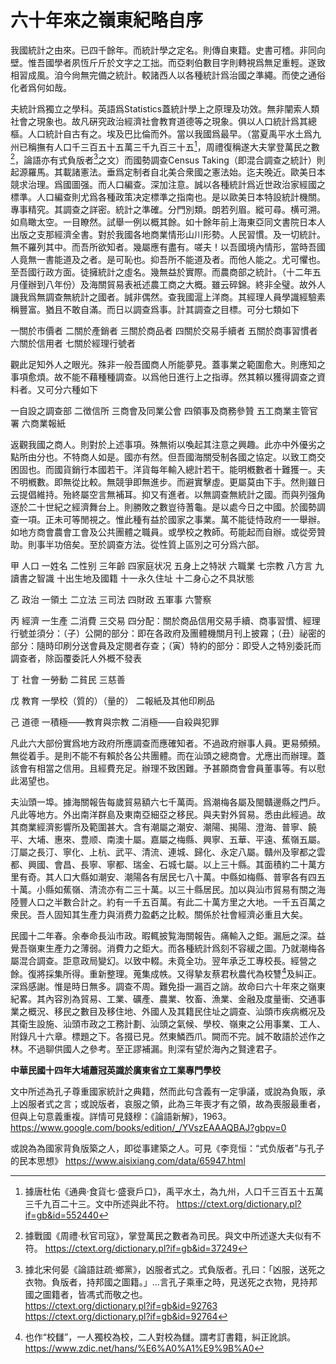 # 六十年來之嶺東紀略自序

我國統計之由來。已四千餘年。而統計學之定名。則傳自東籍。史書可稽。非同向壁。惟吾國學者夙恆斤斤於文字之工拙。而亞剌伯數目字則轉視爲無足重輕。遂致相習成風。洎今尙無完備之統計。較諸西人以各種統計爲治國之準繩。而使之通俗化者爲何如哉。

夫統計爲獨立之學科。英語爲Statistics蓋統計學上之原理及功效。無非闡索人類社會之現象也。故凡硏究政治經濟社會教育道德等之現象。俱以人口統計爲其總樞。人口統計自古有之。埃及巴比倫而外。當以我國爲最早。（當夏禹平水土爲九州已稱撫有人口千三百五十五萬三千九百三十五[^1]，周禮復稱遂大夫掌登萬民之數[^2]，論語亦有式負版者[^3]之文）而國勢調查Census Taking（即混合調查之統計）則起源羅馬。其載諸憲法。垂爲定制者自北美合衆國之憲法始。迄夫晚近。歐美日本競求治理。爲國圖强。而人口編查。深加注意。誠以各種統計爲近世政治家經國之標準。人口編查則尤爲各種政策决定標準之指南也。是以歐美日本特設統計機關。專事精究。其調查之詳密。統計之準確。分門別類。朗若列眉。縱可尋。横可溯。如鳥瞰太空。一目瞭然。試舉一例以概其餘。如十餘年前上海東亞同文書院日本人出版之支那經濟全書。對於我國各地商業情形山川形勢。人民習慣。及一切統計。無不羅列其中。而吾所欲知者。幾屬應有盡有。嗟夫！以吾國境內情形，當時吾國人竟無一書能道及之者。是可恥也。抑吾所不能道及者。而他人能之。尤可懼也。至吾國行政方面。徒擁統計之虛名。幾無益於實際。而農商部之統計。（十二年五月僅辦到八年份）及海關貿易表衹述農工商之大概。雖云碎錦。終非全璧。故外人譏我爲無調查無統計之國者。誠非偶然。查我國滬上洋商。其經理人員學識經驗素稱豐富。猶且不敢自滿。而日以調查爲事。計其調查之目標。可分七類如下

一關於市價者 二關於產銷者 三關於商品者 四關於交易手續者 五關於商事習慣者 六關於信用者 七關於經理行號者

觀此足知外人之眼光。殊非一般吾國商人所能夢見。蓋事業之範圍愈大。則應知之事項愈煩。故不能不藉種種調查。以爲他日進行上之指導。然其頼以獲得調查之資料者。又可分六種如下

一自設之調查部 二徴信所 三商會及同業公會 四領事及商務參贊 五工商業主管官署 六商業報紙

返觀我國之商人。則對於上述事項。殊無術以喚起其注意之興趣。此亦中外優劣之點所由分也。不特商人如是。國亦有然。但吾國海關受制各國之協定。以致工商交困固也。而國貨銷行本國若干。洋貨每年輸入總計若干。能明槪數者十難獲一。夫不明槪數。即無從比較。無競爭即無進步。而避實擊虛。更屬莫由下手。然則雖日云提倡維持。殆終屬空言無補耳。抑又有進者。以無調查無統計之國。而與列强角逐於二十世紀之經濟舞台上。則勝敗之數豈待蓍龜。是以處今日之中國。於國勢調查一項。正未可等閒視之。惟此種有益於國家之事業。萬不能徒恃政府一一舉辦。如地方商會農會工會及公共團體之職員。或學校之教師。苟能起而自辦。或從旁贊助。則事半功倍矣。至於調查方法。從性質上區別之可分爲六部。

甲 人口 一姓名 二性别 三年齡 四家庭状况 五身上之特狀 六職業 七宗教 八方言 九讀書之智識 十出生地及國籍 十一永久住址 十二身心之不具狀態

乙 政治 一領土 二立法 三司法 四財政 五軍事 六警察

丙 經濟 一生產 二消費 三交易 四分配：關於商品信用交易手續、商事習慣、經理行號並須分：（子）公開的部分：即在各政府及團體機關月刊上披霧；（丑）祕密的部分：隨時印刷分送會員及定閱者存查；（寅）特約的部分：即受人之特別委託而調查者，除函覆委託人外概不發表

丁 社會 一勞動 二貧民 三慈善

戊 教育 一學校（質的）（量的） 二報紙及其他印刷品

己 道德 一積極——教育與宗教 二消極——自殺與犯罪

凡此六大部份實爲地方政府所應調查而應確知者。不過政府辦事人員。更易頻頻。無從着手。是則不能不有賴於各公共團體。而在汕頭之總商會。尤應出而辦理。蓋該會有相當之信用。且經費充足。辦理不致困難。予甚願商會會員董事等。有以慰此渴望也。

夫汕頭一埠。據海關報告每歲貿易額六七千萬両。爲潮梅各屬及閩贛邊縣之門戶。凡此等地方。外出南洋群島及東南亞細亞之移民。與夫對外貿易。悉由此經過。故其商業經濟影響所及範圍甚大。含有潮屬之潮安、潮陽、揭陽、澄海、普寧、饒平、大埔、惠來、豊顺、南澳十屬。嘉屬之梅縣、興寧、五華、平遠、蕉嶺五屬。汀屬之長汀、寧化、上杭、武平、清流、連城、歸化、永定八屬。贛州及寧都之雲都、興國、會昌、長寧、寧都、瑞金、石城七屬。以上三十縣。其面積約二十萬方里有奇。其人口大縣如潮安、潮陽各有居民七八十萬。中縣如梅縣、普寧各有四五十萬。小縣如蕉嶺、清流亦有二三十萬。以三十縣居民。加以與汕市貿易有關之海陸豐人口之半數合計之。約有一千五百萬。有此二十萬方里之大地。一千五百萬之衆民。吾人固知其生產力與消费力盈虧之比較。關係於社會經濟必重且大矣。

民國十二年春。余奉命長汕市政。暇輒披覧海關報告。痛輸入之鉅。漏巵之深。益覺吾嶺東生產力之薄弱。消費力之鉅大。而各種統計爲刻不容緩之圖。乃就潮梅各屬混合調查。詎意政局變幻。以致中輟。未竟全功。翌年承乏工專校長。經營之餘。復將採集所得。重新整理。蒐集成帙。又得摯友蔡君秋農代為校讐[^4]及糾正。深爲感謝。惟是時日無多。調查不周。難免掛一漏百之誚。故命曰六十年來之嶺東紀畧。其內容別為貿易、工業、礦產、農業、牧畜、漁業、金融及度量衝、交通事業之概況、移民之數目及移住地、外國人及其籍民住址之調查、汕頭市疾病槪况及其衛生設施、汕頭市政之工務計劃、汕頭之氣候、學校、嶺東之公用事業、工人、附錄凡十六章。標題之下。各掇已見。然東鱗西爪。闕而不完。誠不敢語於述作之林。不過聊供國人之參考。至正謬補漏。則深有望於海內之賢達君子。

**中華民國十四年大埔蕭冠英識於廣東省立工業專門學校**

[^1]: 據唐杜佑《通典·食貨七·盛衰戶口》，禹平水土，為九州，人口千三百五十五萬三千九百二十三。文中所述與此不符。
https://ctext.org/dictionary.pl?if=gb&id=552440

[^2]: 據戰國《周禮·秋官司寇》，掌登萬民之數者為司民。與文中所述遂大夫似有不符。
https://ctext.org/dictionary.pl?if=gb&id=37249

[^3]: 據北宋何晏《論語註疏·鄉黨》，凶服者式之。式負版者。孔曰：「凶服，送死之衣物。負版者，持邦國之圖籍。」...言孔子乘車之時，見送死之衣物，見持邦國之圖籍者，皆馮式而敬之也。  
https://ctext.org/dictionary.pl?if=gb&id=92763  
https://ctext.org/dictionary.pl?if=gb&id=92764  

文中所述為孔子尊重國家統計之典籍，然而此句含義有一定爭議，或說為負販，承上凶服者式之言；或說版者，哀服之領，此為三年喪才有之領，故為喪服最重者，但與上句意義重複。詳情可見錢穆：《論語新解》，1963。
https://www.google.com/books/edition/_/YVszEAAAQBAJ?gbpv=0

或說為為國家背負版築之人，即從事建築之人。可見《李竞恒：“式负版者”与孔子的民本思想》
https://www.aisixiang.com/data/65947.html

[^4]: 也作“校讎”，一人獨校為校，二人對校為讎。謂考訂書籍，糾正訛誤。
https://www.zdic.net/hans/%E6%A0%A1%E9%9B%A0
